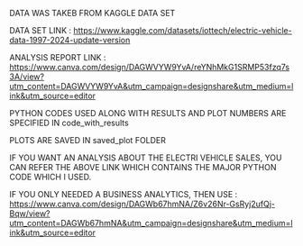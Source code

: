 DATA WAS TAKEB FROM KAGGLE DATA SET

DATA SET LINK  : https://www.kaggle.com/datasets/iottech/electric-vehicle-data-1997-2024-update-version

ANALYSIS REPORT LINK : https://www.canva.com/design/DAGWVYW9YvA/reYNhMkG1SRMP53fzq7s3A/view?utm_content=DAGWVYW9YvA&utm_campaign=designshare&utm_medium=link&utm_source=editor

PYTHON CODES USED ALONG WITH RESULTS AND PLOT NUMBERS ARE SPECIFIED IN code_with_results

PLOTS ARE SAVED IN saved_plot FOLDER

IF YOU WANT AN ANALYSIS ABOUT THE ELECTRI VEHICLE SALES, YOU CAN REFER THE ABOVE LINK WHICH CONTAINS THE MAJOR PYTHON CODE WHICH I USED.

IF YOU ONLY NEEDED A BUSINESS ANALYTICS, THEN USE : https://www.canva.com/design/DAGWb67hmNA/Z6v26Nr-GsRyj2ufQj-Bqw/view?utm_content=DAGWb67hmNA&utm_campaign=designshare&utm_medium=link&utm_source=editor
